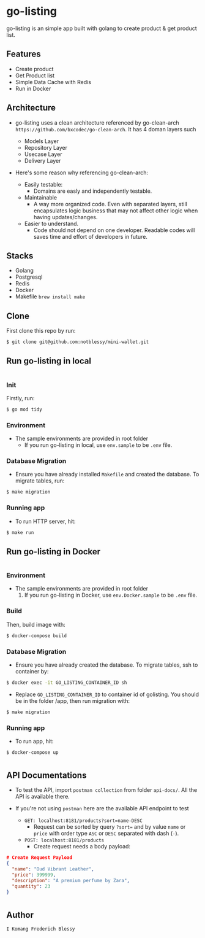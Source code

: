 # go-listing

go-listing is an simple app built with golang to create product & get product list.

## Features
- Create product
- Get Product list
- Simple Data Cache with Redis
- Run in Docker

## Architecture
- go-listing uses a clean architecture referenced by go-clean-arch `https://github.com/bxcodec/go-clean-arch`. It has 4 doman layers such
  - Models Layer
  - Repository Layer
  - Usecase Layer
  - Delivery Layer

- Here's some reason why referencing go-clean-arch:
  - Easily testable:
      - Domains are easly and independently testable.
  - Maintainable
      - A way more organized code. Even with separated layers, still encapsulates logic business that may not affect other logic when having updates/changes.
  - Easier to understand.
      - Code should not depend on one developer. Readable codes will saves time and effort of developers in future.

## Stacks

- Golang
- Postgresql
- Redis
- Docker
- Makefile `brew install make`

## Clone

First clone this repo by run:

```sh
$ git clone git@github.com:notblessy/mini-wallet.git
```

## Run go-listing in local
#
### Init

Firstly, run:

```sh
$ go mod tidy
```

### Environment

- The sample environments are provided in root folder
  - If you run go-listing in local, use `env.sample` to be `.env` file.

### Database Migration

- Ensure you have already installed `Makefile` and created the database. To migrate tables, run:

```sh
$ make migration
```

### Running app

- To run HTTP server, hit:
```sh
$ make run
```

## Run go-listing in Docker
#
### Environment

- The sample environments are provided in root folder
  1. If you run go-listing in Docker, use `env.Docker.sample` to be `.env` file.

### Build

Then, build image with:

```sh
$ docker-compose build
```

### Database Migration

- Ensure you have already created the database. To migrate tables, ssh to container by:

```sh
$ docker exec -it GO_LISTING_CONTAINER_ID sh
```

- Replace `GO_LISTING_CONTAINER_ID` to container id of golisting. You should be in the folder /app, then run migration with:
```sh
$ make migration
```

### Running app

- To run app, hit:
```sh
$ docker-compose up
```

#
## API Documentations

- To test the API, import `postman collection` from folder `api-docs/`. All the API is available there.

- If you're not using `postman` here are the available API endpoint to test
  - `GET: localhost:8181/products?sort=name-DESC`
    - Request can be sorted by query `?sort=` and by value `name` or `price` with order type `ASC` or `DESC` separated with dash (`-`).
  - `POST: localhost:8181/products`
    - Create request needs a body payload:
```json
# Create Request Payload
{
  "name": "Oud Vibrant Leather",
  "price": 399999,
  "description": "A premium perfume by Zara",
  "quantity": 23
}
```

#

## Author

```
I Komang Frederich Blessy
```
